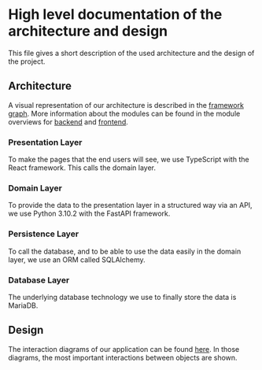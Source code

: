 # High level documentation of the architecture and design

This file gives a short description of the used architecture and the design of the project.

## Architecture
A visual representation of our architecture is described in the [framework graph](files/framework_graph/frameworkgraph.png). More information about the modules can be found in the module overviews for [backend](files/module_overview_backend.md) and [frontend](files/module_overview_frontend.md).

### Presentation Layer

To make the pages that the end users will see, we use TypeScript with the React framework. This calls the domain layer.

### Domain Layer

To provide the data to the presentation layer in a structured way via an API, we use Python 3.10.2 with the FastAPI framework.

### Persistence Layer

To call the database, and to be able to use the data easily in the domain layer, we use an ORM called SQLAlchemy.

### Database Layer

The underlying database technology we use to finally store the data is MariaDB.

## Design
The interaction diagrams of our application can be found [here](files/Interaction&#32;Diagram.md).
In those diagrams, the most important interactions between objects are shown.

